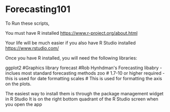 # Forecasting101

To Run these scripts, 

You must have R installed
https://www.r-project.org/about.html

Your life will be much easier if you also have R Studio installed
https://www.rstudio.com/

Once you have R installed, you will need the following libraries:

ggplot2 #Graphics library 
forecast #Rob Hynhdman's Forecasting libabry - inclues most standard forecasting methods
zoo # 1.7-10 or higher required - this is used for date formatting 
scales # This is used for formatting the axis on the plots. 


The easiest way to install them is through the package management widget in R Studio 
It is on the right bottom quadrant of the R Studio screen when you open the app

